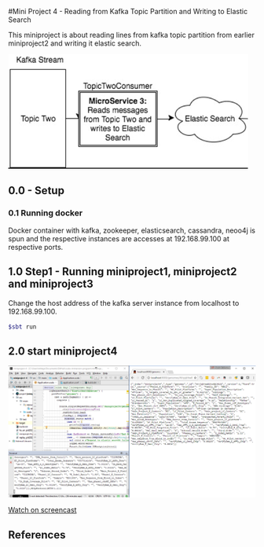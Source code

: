 #Mini Project 4 - Reading from Kafka Topic Partition and Writing to Elastic Search

This miniproject  is about reading lines from kafka topic partition from earlier miniproject2 and writing it elastic search.

![miniproject1](https://raw.githubusercontent.com/tnkteja/scala-immersion-program/master/miniproject-3/images/miniproject3.png)
## 0.0 - Setup
### 0.1 Running docker
Docker container with kafka, zookeeper, elasticsearch, cassandra, neoo4j is spun and the respective instances are accesses at 192.168.99.100 at respective ports.

## 1.0 Step1 - Running miniproject1, miniproject2 and miniproject3
Change the host address of the kafka server instance from localhost to 192.168.99.100.
```bash
$sbt run
```
##  2.0 start miniproject4

![out](https://raw.githubusercontent.com/tnkteja/scala-immersion-program/master/miniproject-4/images/out.png)

[Watch on screencast](https://www.screencast.com/t/52K9kwOjCw)



## References